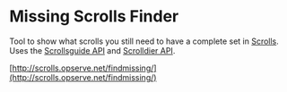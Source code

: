 Missing Scrolls Finder
======================
Tool to show what scrolls you still need to have a complete set in [Scrolls](https://scrolls.com/). Uses the [Scrollsguide API](http://a.scrollsguide.com/docs/) and [Scrolldier API](http://api.scrolldier.com/).

[http://scrolls.opserve.net/findmissing/](http://scrolls.opserve.net/findmissing/)
